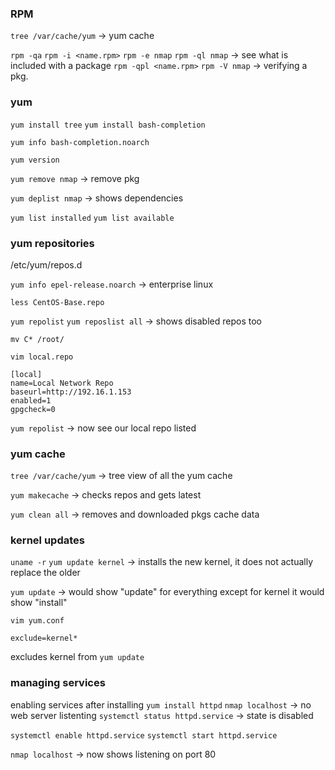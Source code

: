 ### RPM
`tree /var/cache/yum` -> yum cache

`rpm -qa`
`rpm -i <name.rpm>`
`rpm -e nmap`
`rpm -ql nmap` -> see what is included with a package
`rpm -qpl <name.rpm>`
`rpm -V nmap` -> verifying a pkg.

### yum
`yum install tree`
`yum install bash-completion`

`yum info bash-completion.noarch`

`yum version`

`yum remove nmap` -> remove pkg

`yum deplist nmap` -> shows dependencies

`yum list installed`
`yum list available`

### yum repositories
/etc/yum/repos.d

`yum info epel-release.noarch` -> enterprise linux

`less CentOS-Base.repo`

`yum repolist`
`yum reposlist all` -> shows disabled repos too

`mv C* /root/`

`vim local.repo`
```
[local]
name=Local Network Repo
baseurl=http://192.16.1.153
enabled=1
gpgcheck=0
```

`yum repolist` -> now see our local repo listed

### yum cache
`tree /var/cache/yum` -> tree view of all the yum cache

`yum makecache` -> checks repos and gets latest

`yum clean all` -> removes and downloaded pkgs cache data

### kernel updates
`uname -r`
`yum update kernel` -> installs the new kernel, it does not actually replace the older

`yum update` -> would show "update" for everything except for kernel it would show "install"

`vim yum.conf`
```
exclude=kernel*
```
excludes kernel from `yum update`

### managing services
enabling services after installing
`yum install httpd`
`nmap localhost` -> no web server listenting
`systemctl status httpd.service` -> state is disabled

`systemctl enable httpd.service`
`systemctl start httpd.service`

`nmap localhost` -> now shows listening on port 80

